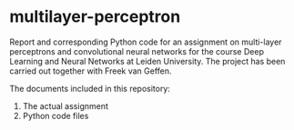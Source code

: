 # multilayer-perceptron
Report and corresponding Python code for an assignment on multi-layer perceptrons and convolutional neural networks for the course Deep Learning and Neural Networks at Leiden University. The project has been carried out together with Freek van Geffen.

The documents included in this repository:

1. The actual assignment
2. Python code files
